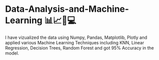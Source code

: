 # Data-Analysis-and-Machine-Learning 📊📈🤖💻
I have vizualized the data using Numpy, Pandas, Matplotlib, Plotly and applied various Machine Learning Techniques including KNN, Linear Regression, Decision Trees, Random Forest and got 95% Accuracy in the model. 

